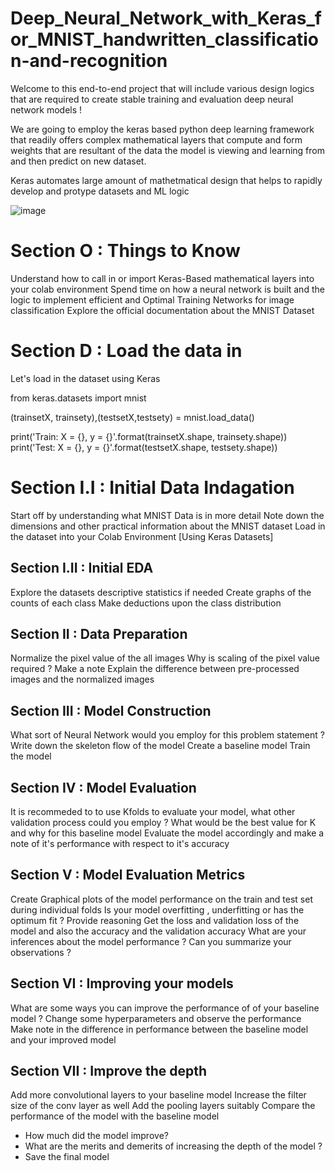 # Deep_Neural_Network_with_Keras_for_MNIST_handwritten_classification-and-recognition

Welcome to this end-to-end project that will include various design logics that are required to create stable training and evaluation deep neural network models !

We are going to employ the keras based python deep learning framework that readily offers complex mathematical layers that compute and form weights that are resultant of the data the model is viewing and learning from and then predict on new dataset.

Keras automates large amount of mathetmatical design that helps to rapidly develop and protype datasets and ML logic

![image](https://user-images.githubusercontent.com/29124048/180907934-473178c7-ca15-46ff-a199-58c9c80fa057.png)

# Section O : Things to Know

Understand how to call in or import Keras-Based mathematical layers into your colab environment
Spend time on how a neural network is built and the logic to implement efficient and Optimal Training Networks for image classification
Explore the official documentation about the MNIST Dataset

# Section D : Load the data in
Let's load in the dataset using Keras

from keras.datasets import mnist 

(trainsetX, trainsety),(testsetX,testsety) = mnist.load_data()

print('Train: X = {}, y = {}'.format(trainsetX.shape, trainsety.shape)) 
print('Test: X = {}, y = {}'.format(testsetX.shape, testsety.shape))

# Section I.I : Initial Data Indagation
Start off by understanding what MNIST Data is in more detail
Note down the dimensions and other practical information about the MNIST dataset
Load in the dataset into your Colab Environment [Using Keras Datasets]

## Section I.II : Initial EDA
Explore the datasets descriptive statistics if needed
Create graphs of the counts of each class
Make deductions upon the class distribution

## Section II : Data Preparation
Normalize the pixel value of the all images
Why is scaling of the pixel value required ? Make a note
Explain the difference between pre-processed images and the normalized images

## Section III : Model Construction
What sort of Neural Network would you employ for this problem statement ?
Write down the skeleton flow of the model
Create a baseline model
Train the model

## Section IV : Model Evaluation
It is recommeded to to use Kfolds to evaluate your model, what other validation process could you employ ?
What would be the best value for K and why for this baseline model
Evaluate the model accordingly and make a note of it's performance with respect to it's accuracy

## Section V : Model Evaluation Metrics
Create Graphical plots of the model performance on the train and test set during individual folds
Is your model overfitting , underfitting or has the optimum fit ? Provide reasoning
Get the loss and validation loss of the model and also the accuracy and the validation accuracy
What are your inferences about the model performance ? Can you summarize your observations ?

## Section VI : Improving your models
What are some ways you can improve the performance of of your baseline model ?
Change some hyperparameters and observe the performance
Make note in the difference in performance between the baseline model and your improved model

## Section VII : Improve the depth
Add more convolutional layers to your baseline model
Increase the filter size of the conv layer as well
Add the pooling layers suitably
Compare the performance of the model with the baseline model

* How much did the model improve?
* What are the merits and demerits of increasing the depth of the model ?
* Save the final model
